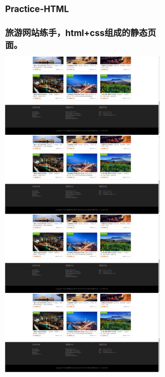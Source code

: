 # Practice-HTML

旅游网站练手，html+css组成的静态页面。
====

![](https://github.com/Hsii/Practice-HTML/raw/master/preview/2.jpg)  
![](https://github.com/Hsii/Practice-HTML/raw/master/preview/2.jpg)  
![](https://github.com/Hsii/Practice-HTML/raw/master/preview/2.jpg)
![](https://github.com/Hsii/Practice-HTML/raw/master/preview/2.jpg)

